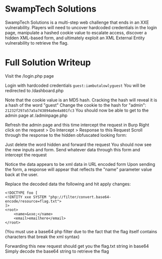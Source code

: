 # SwampTech Solutions

SwampTech Solutions is a multi-step web challenge that ends in an XXE vulnerability. Players will need to uncover hardcoded credentials in the login page, manipulate a hashed cookie value to escalate access, discover a hidden XML-based form, and ultimately exploit an XML External Entity vulnerability to retrieve the flag.

# Full Solution Writeup

Visit the /login.php page

Login with hardcoded credentials 
```guest:iambutalowlyguest```
You will be redirected to /dashboard.php

Note that the cookie value is an MD5 hash. Cracking the hash will reveal it is a hash of the word "guest" 
Change the cookie to the hash for "admin":
```21232f297a57a5a743894a0e4a801fc3```
You should now be able to get to the admin page at /adminpage.php

Refresh the admin page and this time intercept the request in Burp
Right click on the request > Do Intercept > Response to this Request
Scroll through the response to the hidden obfuscated looking form:

Just delete the word hidden and forward the request
You should now see the new inputs and form. Send whatever data through this form and intercept the request

Notice the data appears to be xml data in URL encoded form
Upon sending the form, a response will appear that reflects the "name" parameter value back at the user.

Replace the decoded data the following and hit apply changes: 

```
<!DOCTYPE foo [
<!ENTITY xxe SYSTEM "php://filter/convert.base64-encode/resource=flag.txt">
]>
<root>
    <name>&xxe;</name>
    <email>emailhere</email>
</root>
```
(You must use a base64 php filter due to the fact that the flag itself contains characters that break the xml syntax)

Forwarding this new request should get you the flag.txt string in base64
Simply decode the base64 string to retrieve the flag
